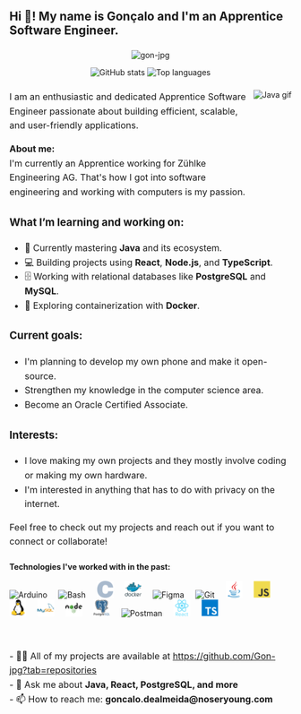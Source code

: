 <h2 align="left">Hi 👋! My name is Gonçalo and I'm an Apprentice Software Engineer.</h2>

###
<p align="center"> <img src="https://komarev.com/ghpvc/?username=gon-jpg&label=Profile%20views&color=0e75b6&style=flat" alt="gon-jpg" /> </p>

<div align="center">
  <img src="https://github-readme-stats.vercel.app/api?username=gon-jpg&show_icons=true&include_all_commits=true&count_private=true&theme=dracula&locale=en" height="150" alt="GitHub stats" />
  <img src="https://github-readme-stats.vercel.app/api/top-langs?username=gon-jpg&layout=compact&langs_count=5&theme=dracula&locale=en" height="150" alt="Top languages" />
</div>

###

<img align="right" height="150" src="https://media.tenor.com/suspytVqEIcAAAAM/java-my-beloved.gif" alt="Java gif" />

###

<div align="left" style="line-height: 1.6; font-size: 16px; max-width: 700px;">

I am an enthusiastic and dedicated Apprentice Software Engineer passionate about building efficient, scalable, and user-friendly applications.

**About me:**  
I'm currently an Apprentice working for Zühlke Engineering AG. That's how I got into software engineering and working with computers is my passion.

### What I’m learning and working on:
- 🌱 Currently mastering **Java** and its ecosystem.
- 💻 Building projects using **React**, **Node.js**, and **TypeScript**.
- 🗄️ Working with relational databases like **PostgreSQL** and **MySQL**.
- 🐳 Exploring containerization with **Docker**.

### Current goals:
- I'm planning to develop my own phone and make it open-source.
- Strengthen my knowledge in the computer science area.
- Become an Oracle Certified Associate.

### Interests:
- I love making my own projects and they mostly involve coding or making my own hardware.
- I'm interested in anything that has to do with privacy on the internet.
  
Feel free to check out my projects and reach out if you want to connect or collaborate!

</div>

###

<div align="left" style="margin-top: 20px;">
  <strong>Technologies I've worked with in the past:</strong><br />
  <br>
  <img src="https://cdn.worldvectorlogo.com/logos/arduino-1.svg" height="30" alt="Arduino" />
  <img width="12" />
  <img src="https://www.vectorlogo.zone/logos/gnu_bash/gnu_bash-icon.svg" height="30" alt="Bash" />
  <img width="12" />
  <img src="https://raw.githubusercontent.com/devicons/devicon/master/icons/c/c-original.svg" height="30" alt="C" />
  <img width="12" />
  <img src="https://raw.githubusercontent.com/devicons/devicon/master/icons/docker/docker-original-wordmark.svg" height="30" alt="Docker" />
  <img width="12" />
  <img src="https://www.vectorlogo.zone/logos/figma/figma-icon.svg" height="30" alt="Figma" />
  <img width="12" />
  <img src="https://www.vectorlogo.zone/logos/git-scm/git-scm-icon.svg" height="30" alt="Git" />
  <img width="12" />
  <img src="https://raw.githubusercontent.com/devicons/devicon/master/icons/java/java-original.svg" height="30" alt="Java" />
  <img width="12" />
  <img src="https://raw.githubusercontent.com/devicons/devicon/master/icons/javascript/javascript-original.svg" height="30" alt="JavaScript" />
  <img width="12" />
  <img src="https://raw.githubusercontent.com/devicons/devicon/master/icons/linux/linux-original.svg" height="30" alt="Linux" />
  <img width="12" />
  <img src="https://raw.githubusercontent.com/devicons/devicon/master/icons/mysql/mysql-original-wordmark.svg" height="30" alt="MySQL" />
  <img width="12" />
  <img src="https://raw.githubusercontent.com/devicons/devicon/master/icons/nodejs/nodejs-original-wordmark.svg" height="30" alt="Node.js" />
  <img width="12" />
  <img src="https://raw.githubusercontent.com/devicons/devicon/master/icons/postgresql/postgresql-original-wordmark.svg" height="30" alt="PostgreSQL" />
  <img width="12" />
  <img src="https://www.vectorlogo.zone/logos/getpostman/getpostman-icon.svg" height="30" alt="Postman" />
  <img width="12" />
  <img src="https://raw.githubusercontent.com/devicons/devicon/master/icons/react/react-original-wordmark.svg" height="30" alt="React" />
  <img width="12" />
  <img src="https://raw.githubusercontent.com/devicons/devicon/master/icons/typescript/typescript-original.svg" height="30" alt="TypeScript" />
</div>

###

###

<br clear="both" />

<p align="left" style="font-size: 16px; line-height: 1.6; max-width: 700px;">
  - 👨‍💻 All of my projects are available at <a href="https://github.com/Gon-jpg?tab=repositories" target="_blank" rel="noopener noreferrer">https://github.com/Gon-jpg?tab=repositories</a><br />
  - 💬 Ask me about <b>Java, React, PostgreSQL, and more</b><br />
  - 📫 How to reach me: <b>goncalo.dealmeida@noseryoung.com</b>
</p>
